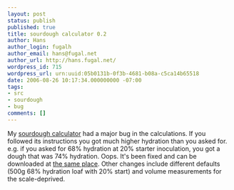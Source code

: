 ```yaml
---
layout: post
status: publish
published: true
title: sourdough calculator 0.2
author: Hans
author_login: fugalh
author_email: hans@fugal.net
author_url: http://hans.fugal.net/
wordpress_id: 715
wordpress_url: urn:uuid:05b0131b-0f3b-4681-b08a-c5ca14b65518
date: 2006-08-26 10:17:34.000000000 -07:00
tags:
- src
- sourdough
- bug
comments: []
---
```

<p>My <a href="http://hans.fugal.net/blog/2004/09/14/sourdough-01.html">sourdough
calculator</a> had a
major bug in the calculations. If you followed its instructions you got much
higher hydration than you asked for. e.g. if you asked for 68% hydration at 20%
starter inoculation, you got a dough that was 74% hydration. Oops. It's been
fixed and can be downloaded at <a href="http://hans.fugal.net/src/sourdough">the same
place</a>. Other changes include different
defaults (500g 68% hydration loaf with 20% start) and volume measurements for
the scale-deprived.</p>
